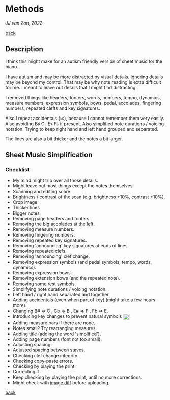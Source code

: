 Methods
=======

*JJ van Zon, 2022*

[back](./README.md)

Description
-----------

I think this might make for an autism friendly version of sheet music for the piano.

I have autism and may be more distracted by visual details. Ignoring details may be beyond my control. That may be why note reading is extra difficult for me. I meant to leave out details that I might find distracting.

I removed things like headers, footers, words, numbers, tempo, dynamics, measure numbers, expression symbols, bows, pedal, accolades, fingering numbers, repeated clefts and key signatures.

Also I repeat accidentals (♭♯), because I cannot remember them very easily. Also avoiding B♯ C♭ E♯ F♭ if present. Also simplified note durations / voicing notation. Trying to keep right hand and left hand grouped and separated.

The lines are also a bit thicker and the notes a bit larger.

Sheet Music Simplification
--------------------------

### Checklist

- My mind might trip over all those details.  
- Might leave out most things except the notes themselves.
- Scanning and editing score.  
- Brightness / contrast of the scan (e.g. brightness +10%, contrast +10%).
- Crop image.
- Thicker lines
- Bigger notes
- Removing page headers and footers.
- Removing the big accolades at the left.
- Removing measure numbers.
- Removing fingering numbers.
- Removing repeated key signatures.
- Removing 'announcing' key signatures at ends of lines.
- Removing repeated clefs.
- Removing 'announcing' clef change.
- Removing expression symbols (and pedal symbols, tempo, words, dynamics).
- Removing expression bows.
- Removing extension bows (and the repeated note).
- Removing some rest symbols.
- Simplifying note durations / voicing notation.
- Left hand / right hand separated and together.
- Adding accidentals (even when part of key) (might take a few hours more).
- Changing B# => C , Cb => B , E# => F , Fb => E.
- Introducing key changes to prevent natural symbols <img src="https://jjvanzon.github.io/Piano-Playing-Docs/resources/natural-symbol.png" height="20" style="vertical-align:middle" />.
- Adding measure bars if there are none.
- Notes small? Try rearranging measures.
- Adding title (adding the word 'simplified').
- Adding page numbers (font not too small).
- Adjusting spacing.
- Adjusted spacing between staves.
- Checking clef change integrity.
- Checking copy-paste errors.
- Checking by playing the print.
- Correcting it.
- Keep checking by playing the print, until no more corrections.
- Might check with <a href="https://online-image-comparison.com" target="blank">image diff</a> before uploading.

[back](./README.md)